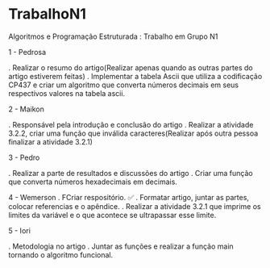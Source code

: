 # TrabalhoN1
Algoritmos e Programação Estruturada :  Trabalho em Grupo N1


1 - Pedrosa

. Realizar o resumo do artigo(Realizar apenas quando as outras partes do artigo estiverem feitas)
. Implementar a tabela Ascii que utiliza a codificação CP437 e criar um algoritmo que converta números decimais em seus respectivos valores na tabela ascii.

2 - Maikon

. Responsável pela introdução e conclusão do artigo
. Realizar a atividade 3.2.2, criar uma função que inválida caracteres(Realizar após outra pessoa finalizar a atividade 3.2.1)

3 - Pedro

. Realizar a parte de resultados e discussões do artigo
. Criar uma função que converta números hexadecimais em decimais. 

4 - Wemerson
. FCriar respositório. ✅
. Formatar artigo, juntar as partes, colocar referencias e o apêndice.
. Realizar a atividade 3.2.1 que imprime os limites da variável e o que acontece se ultrapassar esse limite.

5 - Iori

. Metodologia no artigo
. Juntar as funções e realizar a função main tornando o algoritmo funcional.
